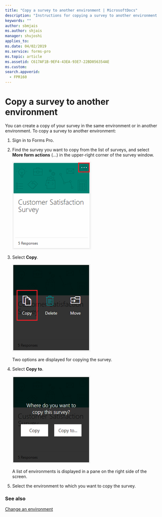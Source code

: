 ```yaml
---
title: "Copy a survey to another environment | MicrosoftDocs"
description: "Instructions for copying a survey to another environment in Microsoft Forms Pro"
keywords: ""
author: sbmjais
ms.author: shjais
manager: shujoshi
applies_to: 
ms.date: 04/02/2019
ms.service: forms-pro
ms.topic: article
ms.assetid: C617AF1B-9EF4-43EA-93E7-22BD056354AE
ms.custom: 
search.appverid:
  - FPR160
---
```


# Copy a survey to another environment



You can create a copy of your survey in the same environment or in another environment. To copy a survey to another environment:

1. Sign in to Forms Pro. 

2. Find the survey you want to copy from the list of surveys, and select **More form actions** (...) in the upper-right corner of the survey window. 

    ![Survey more actions](media/survey-more-actions.png "Survey more actions")

3. Select **Copy**.

    ![Survey copy action](media/survey-copy.png "Survey copy action")

    Two options are displayed for copying the survey.

4. Select **Copy to**.

    ![Survey copy options](media/survey-copy-options.png "Survey copy options")

    A list of environments is displayed in a pane on the right side of the screen.

5. Select the environment to which you want to copy the survey.

### See also

[Change an environment](change-environment.md)
